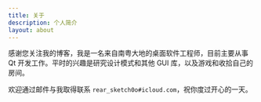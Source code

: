 ```yaml
---
title: 关于
description: 个人简介
layout: about
---
```


感谢您关注我的博客，我是一名来自南粤大地的桌面软件工程师，目前主要从事 Qt 开发工作。平时的兴趣是研究设计模式和其他 GUI 库，以及游戏和收拾自己的房间。

欢迎通过邮件与我取得联系 `rear_sketch0o#icloud.com`，祝你度过开心的一天。
